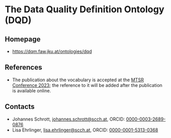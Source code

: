 # The Data Quality Definition Ontology (DQD)

## Homepage

* <https://dqm.faw.jku.at/ontologies/dqd>

## References

* The publication about the vocabulary is accepted at the [MTSR Conference 2023](http://www.mtsr-conf.org/); the reference to it will be added after the publication is available online.

## Contacts

* Johannes Schrott, [johannes.schrott@scch.at](mailto:johannes.schrott@scch.at), ORCID: [0000-0003-2689-0876](https://orcid.org/0000-0003-2689-0876)
* Lisa Ehrlinger, [lisa.ehrlinger@scch.at](mailto:lisa.ehrlinger@scch.at), ORCID: [0000-0001-5313-0368](https://orcid.org/0000-0001-5313-0368)
